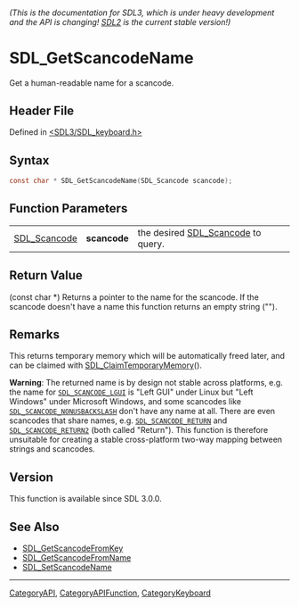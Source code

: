 ###### (This is the documentation for SDL3, which is under heavy development and the API is changing! [SDL2](https://wiki.libsdl.org/SDL2/) is the current stable version!)
# SDL_GetScancodeName

Get a human-readable name for a scancode.

## Header File

Defined in [<SDL3/SDL_keyboard.h>](https://github.com/libsdl-org/SDL/blob/main/include/SDL3/SDL_keyboard.h)

## Syntax

```c
const char * SDL_GetScancodeName(SDL_Scancode scancode);
```

## Function Parameters

|                              |              |                                                    |
| ---------------------------- | ------------ | -------------------------------------------------- |
| [SDL_Scancode](SDL_Scancode) | **scancode** | the desired [SDL_Scancode](SDL_Scancode) to query. |

## Return Value

(const char *) Returns a pointer to the name for the scancode. If the
scancode doesn't have a name this function returns an empty string ("").

## Remarks

This returns temporary memory which will be automatically freed later, and
can be claimed with [SDL_ClaimTemporaryMemory](SDL_ClaimTemporaryMemory)().

**Warning**: The returned name is by design not stable across platforms,
e.g. the name for [`SDL_SCANCODE_LGUI`](SDL_SCANCODE_LGUI) is "Left GUI"
under Linux but "Left Windows" under Microsoft Windows, and some scancodes
like [`SDL_SCANCODE_NONUSBACKSLASH`](SDL_SCANCODE_NONUSBACKSLASH) don't
have any name at all. There are even scancodes that share names, e.g.
[`SDL_SCANCODE_RETURN`](SDL_SCANCODE_RETURN) and
[`SDL_SCANCODE_RETURN2`](SDL_SCANCODE_RETURN2) (both called "Return"). This
function is therefore unsuitable for creating a stable cross-platform
two-way mapping between strings and scancodes.

## Version

This function is available since SDL 3.0.0.

## See Also

- [SDL_GetScancodeFromKey](SDL_GetScancodeFromKey)
- [SDL_GetScancodeFromName](SDL_GetScancodeFromName)
- [SDL_SetScancodeName](SDL_SetScancodeName)

----
[CategoryAPI](CategoryAPI), [CategoryAPIFunction](CategoryAPIFunction), [CategoryKeyboard](CategoryKeyboard)

